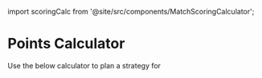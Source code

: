 import scoringCalc from '@site/src/components/MatchScoringCalculator';

# Points Calculator

Use the below calculator to plan a strategy for 

<scoringCalc />